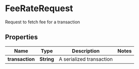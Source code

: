 

# FeeRateRequest

Request to fetch fee for a transaction

## Properties

Name | Type | Description | Notes
------------ | ------------- | ------------- | -------------
**transaction** | **String** | A serialized transaction | 



